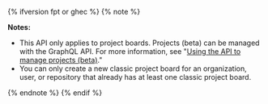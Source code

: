 {% ifversion fpt or ghec %}
{% note %}

**Notes:** 

* This API only applies to project boards. Projects (beta) can be managed with the GraphQL API. For more information, see "[Using the API to manage projects (beta)](/issues/trying-out-the-new-projects-experience/using-the-api-to-manage-projects)."
* You can only create a new classic project board for an organization, user, or repository that already has at least one classic project board.

{% endnote %}
{% endif %}
